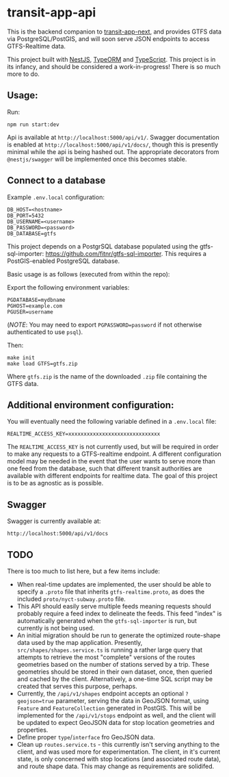 # transit-app-api

This is the backend companion to [transit-app-next](https://github.com/jurevans/transit-app-next/), and provides GTFS data via PostgreSQL/PostGIS, and will soon serve JSON endpoints to access GTFS-Realtime data.

This project built with [NestJS](https://nestjs.com/), [TypeORM](https://typeorm.io/) and [TypeScript](https://www.typescriptlang.org/). This project is in its infancy, and should be considered a work-in-progress! There is so much more to do.

## Usage:

Run:
```
npm run start:dev
```

Api is available at `http://localhost:5000/api/v1/`. Swagger documentation is enabled at `http://localhost:5000/api/v1/docs/`, though this is presently minimal while the api is being hashed out. The appropriate decorators from `@nestjs/swagger` will be implemented once this becomes stable.

## Connect to a database
Example `.env.local` configuration:

```
DB_HOST=<hostname>
DB_PORT=5432
DB_USERNAME=<username>
DB_PASSWORD=<password>
DB_DATABASE=gtfs
```

This project depends on a PostgrSQL database populated using the gtfs-sql-importer: https://github.com/fitnr/gtfs-sql-importer. This requires a PostGIS-enabled PostgreSQL database.

Basic usage is as follows (executed from within the repo):

Export the following environment variables:
```
PGDATABASE=mydbname
PGHOST=example.com
PGUSER=username
```
(_NOTE_: You may need to export `PGPASSWORD=password` if not otherwise authenticated to use `psql`).

Then:
```
make init
make load GTFS=gtfs.zip
```
Where `gtfs.zip` is the name of the downloaded `.zip` file containing the GTFS data.

## Additional environment configuration:
You will eventually need the following variable defined in a `.env.local` file:
```
REALTIME_ACCESS_KEY=xxxxxxxxxxxxxxxxxxxxxxxxxxxxxx
```
The `REALTIME_ACCESS_KEY` is not currently used, but will be required in order to make any requests to a GTFS-realtime endpoint. A different configuration model may be needed in the event that the user wants to serve more than one feed from the database, such that different transit authorities are available with different endpoints for realtime data. The goal of this project is to be as agnostic as is possible.

## Swagger
Swagger is currently available at:
```
http://localhost:5000/api/v1/docs
```

## TODO
There is too much to list here, but a few items include:
- When real-time updates are implemented, the user should be able to specify a `.proto` file that inherits `gtfs-realtime.proto`, as does the included `proto/nyct-subway.proto` file.
- This API should easily serve multiple feeds meaning requests should probably require a feed index to delineate the feeds. This feed "index" is automatically generated when the `gtfs-sql-importer` is run, but currently is not being used.
- An initial migration should be run to generate the optimized route-shape data used by the map application. Presently, `src/shapes/shapes.service.ts` is running a rather large query that attempts to retrieve the most "complete" versions of the routes geometries based on the number of stations served by a trip. These geometries should be stored in their own dataset, once, then queried and cached by the client. Alternatively, a one-time SQL script may be created that serves this purpose, perhaps.
- Currently, the `/api/v1/shapes` endpoint accepts an optional `?geojson=true` parameter, serving the data in GeoJSON format, using `Feature` and `FeatureCollection` generated in PostGIS. This will be implemented for the `/api/v1/stops` endpoint as well, and the client will be updated to expect GeoJSON data for stop location geometries and properties.
- Define proper `type`/`interface` fro GeoJSON data.
- Clean up `routes.service.ts` - this currently isn't serving anything to the client, and was used more for experimentation. The client, in it's current state, is only concerned with stop locations (and associated route data), and route shape data. This may change as requirements are solidifed.
